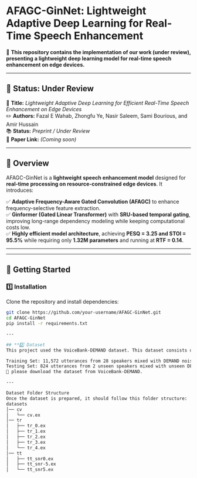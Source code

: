 # **AFAGC-GinNet: Lightweight Adaptive Deep Learning for Real-Time Speech Enhancement**  

🚀 **This repository contains the implementation of our work (under review), presenting a lightweight deep learning model for real-time speech enhancement on edge devices.**  

---

## **📌 Status: Under Review**  
📄 **Title:** *Lightweight Adaptive Deep Learning for Efficient Real-Time Speech Enhancement on Edge Devices*  
✏️ **Authors:** Fazal E Wahab, Zhongfu Ye, Nasir Saleem, Sami Bourious, and Amir Hussain  
📚 **Status:** *Preprint / Under Review*  
🔗 **Paper Link:** *(Coming soon)*  

---

## **📖 Overview**  
AFAGC-GinNet is a **lightweight speech enhancement model** designed for **real-time processing on resource-constrained edge devices**. It introduces:  

✅ **Adaptive Frequency-Aware Gated Convolution (AFAGC)** to enhance frequency-selective feature extraction.  
✅ **Ginformer (Gated Linear Transformer)** with **SRU-based temporal gating**, improving long-range dependency modeling while keeping computational costs low.  
✅ **Highly efficient model architecture**, achieving **PESQ = 3.25 and STOI = 95.5%** while requiring only **1.32M parameters** and running at **RTF = 0.14**.  

---

---

## **🚀 Getting Started**  

### **1️⃣ Installation**  
Clone the repository and install dependencies:  
```bash
git clone https://github.com/your-username/AFAGC-GinNet.git
cd AFAGC-GinNet
pip install -r requirements.txt

---

## **2️⃣ Dataset
This project used the VoiceBank-DEMAND dataset. This dataset consists of 30 speakers from the VoiceBank corpus, which is further divided into a training set (28 speakers) and a testing set (2 speakers).

Training Set: 11,572 utterances from 28 speakers mixed with DEMAND noises and artificial background noises at SNRs of 0, 5, 10, and 15 dB.
Testing Set: 824 utterances from 2 unseen speakers mixed with unseen DEMAND noises at SNRs of 2.5, 7.5, 12.5, and 17.5 dB.
📌 please download the dataset from VoiceBank-DEMAND.

---

Dataset Folder Structure
Once the dataset is prepared, it should follow this folder structure:
datasets
│── cv
│   └── cv.ex
│── tr
│   ├── tr_0.ex
│   ├── tr_1.ex
│   ├── tr_2.ex
│   ├── tr_3.ex
│   └── tr_4.ex
│── tt
│   ├── tt_snr0.ex
│   ├── tt_snr-5.ex
│   └── tt_snr5.ex

